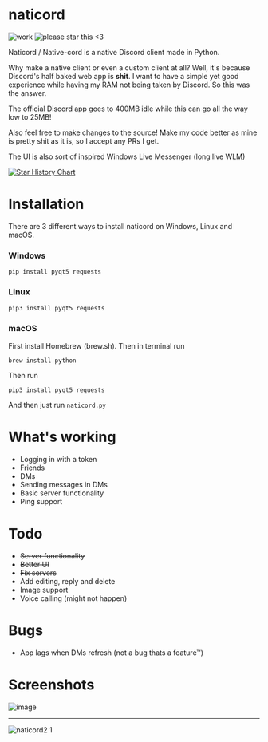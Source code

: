 # naticord
![work](https://img.shields.io/badge/work-in%20progress-green?style=plastic)
![please star this <3](https://img.shields.io/badge/please%20star%20this%20%3C3-yellow?style=plastic)

Naticord / Native-cord is a native Discord client made in Python.

Why make a native client or even a custom client at all? Well, it's because Discord's half baked web app is **shit**. I want to have a simple yet good experience while having my RAM not being taken by Discord. So this was the answer.

The official Discord app goes to 400MB idle while this can go all the way low to 25MB!

Also feel free to make changes to the source! Make my code better as mine is pretty shit as it is, so I accept any PRs I get.

The UI is also sort of inspired Windows Live Messenger (long live WLM)

<a href="https://star-history.com/#n1d3v/naticord&Date">
 <picture>
   <source media="(prefers-color-scheme: dark)" srcset="https://api.star-history.com/svg?repos=n1d3v/naticord&type=Date&theme=dark" />
   <source media="(prefers-color-scheme: light)" srcset="https://api.star-history.com/svg?repos=n1d3v/naticord&type=Date" />
   <img alt="Star History Chart" src="https://api.star-history.com/svg?repos=n1d3v/naticord&type=Date" />
 </picture>
</a>

# Installation
There are 3 different ways to install naticord on Windows, Linux and macOS.
### Windows
```
pip install pyqt5 requests
```
### Linux
```
pip3 install pyqt5 requests
```
### macOS
First install Homebrew (brew.sh). Then in terminal run
```
brew install python
```
Then run
```
pip3 install pyqt5 requests
```
And then just run `naticord.py`
# What's working
- Logging in with a token
- Friends
- DMs
- Sending messages in DMs
- Basic server functionality
- Ping support
# Todo
- ~~Server functionality~~
- ~~Better UI~~
- ~~Fix servers~~
- Add editing, reply and delete
- Image support
- Voice calling (might not happen)
# Bugs
- App lags when DMs refresh (not a bug thats a feature™)
# Screenshots
![image](https://github.com/n1d3v/naticord/assets/135556230/f16cb368-cade-4fdf-b6a7-e8cfdf2d469a)

---

![naticord2 1](https://github.com/n1d3v/naticord/assets/135556230/db2b6f36-c095-42b8-adff-770b7a83d976)




